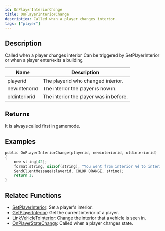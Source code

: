 ```yaml
---
id: OnPlayerInteriorChange
title: OnPlayerInteriorChange
description: Called when a player changes interior.
tags: ["player"]
---
```


## Description

Called when a player changes interior. Can be triggered by SetPlayerInterior or when a player enter/exits a building.

| Name          | Description                            |
| ------------- | -------------------------------------- |
| playerid      | The playerid who changed interior.     |
| newinteriorid | The interior the player is now in.     |
| oldinteriorid | The interior the player was in before. |

## Returns

It is always called first in gamemode.

## Examples

```c
public OnPlayerInteriorChange(playerid, newinteriorid, oldinteriorid)
{
    new string[42];
    format(string, sizeof(string), "You went from interior %d to interior %d!", oldinteriorid, newinteriorid);
    SendClientMessage(playerid, COLOR_ORANGE, string);
    return 1;
}
```

## Related Functions

- [SetPlayerInterior](../../scripting/functions/SetPlayerInterior.md): Set a player's interior.
- [GetPlayerInterior](../../scripting/functions/GetPlayerInterior.md): Get the current interior of a player.
- [LinkVehicleToInterior](../../scripting/functions/LinkVehicleToInterior.md): Change the interior that a vehicle is seen in.
- [OnPlayerStateChange](../../scripting/callbacks/OnPlayerStateChange.md): Called when a player changes state.
